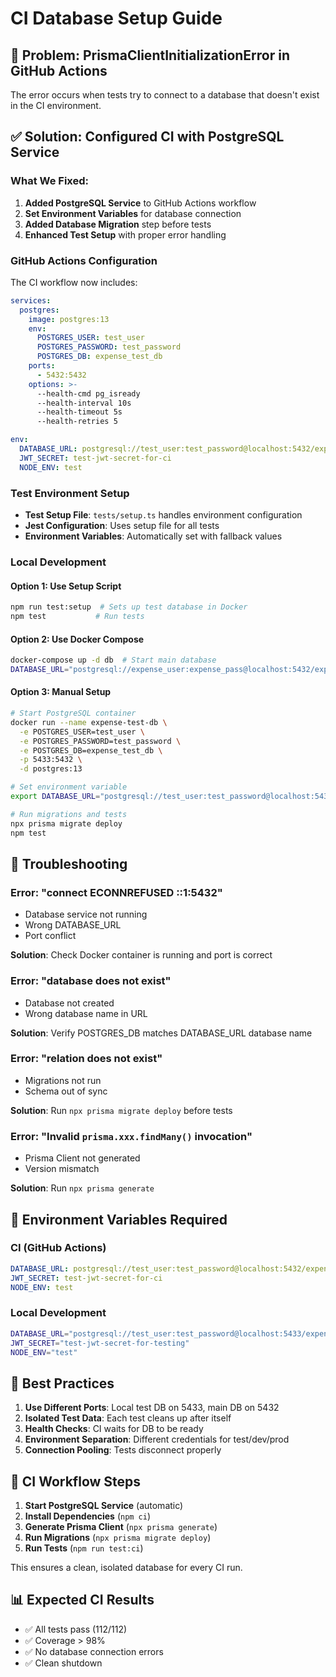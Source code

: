 # CI Database Setup Guide

## 🔧 **Problem**: PrismaClientInitializationError in GitHub Actions

The error occurs when tests try to connect to a database that doesn't exist in the CI environment.

## ✅ **Solution**: Configured CI with PostgreSQL Service

### **What We Fixed:**

1. **Added PostgreSQL Service** to GitHub Actions workflow
2. **Set Environment Variables** for database connection
3. **Added Database Migration** step before tests
4. **Enhanced Test Setup** with proper error handling

### **GitHub Actions Configuration**

The CI workflow now includes:

```yaml
services:
  postgres:
    image: postgres:13
    env:
      POSTGRES_USER: test_user
      POSTGRES_PASSWORD: test_password
      POSTGRES_DB: expense_test_db
    ports:
      - 5432:5432
    options: >-
      --health-cmd pg_isready
      --health-interval 10s
      --health-timeout 5s
      --health-retries 5

env:
  DATABASE_URL: postgresql://test_user:test_password@localhost:5432/expense_test_db
  JWT_SECRET: test-jwt-secret-for-ci
  NODE_ENV: test
```

### **Test Environment Setup**

- **Test Setup File**: `tests/setup.ts` handles environment configuration
- **Jest Configuration**: Uses setup file for all tests
- **Environment Variables**: Automatically set with fallback values

### **Local Development**

#### **Option 1: Use Setup Script**
```bash
npm run test:setup  # Sets up test database in Docker
npm test           # Run tests
```

#### **Option 2: Use Docker Compose**
```bash
docker-compose up -d db  # Start main database
DATABASE_URL="postgresql://expense_user:expense_pass@localhost:5432/expense_db" npm test
```

#### **Option 3: Manual Setup**
```bash
# Start PostgreSQL container
docker run --name expense-test-db \
  -e POSTGRES_USER=test_user \
  -e POSTGRES_PASSWORD=test_password \
  -e POSTGRES_DB=expense_test_db \
  -p 5433:5432 \
  -d postgres:13

# Set environment variable
export DATABASE_URL="postgresql://test_user:test_password@localhost:5433/expense_test_db"

# Run migrations and tests
npx prisma migrate deploy
npm test
```

## 🚨 **Troubleshooting**

### **Error: "connect ECONNREFUSED ::1:5432"**
- Database service not running
- Wrong DATABASE_URL
- Port conflict

**Solution**: Check Docker container is running and port is correct

### **Error: "database does not exist"**
- Database not created
- Wrong database name in URL

**Solution**: Verify POSTGRES_DB matches DATABASE_URL database name

### **Error: "relation does not exist"**
- Migrations not run
- Schema out of sync

**Solution**: Run `npx prisma migrate deploy` before tests

### **Error: "Invalid `prisma.xxx.findMany()` invocation"**
- Prisma Client not generated
- Version mismatch

**Solution**: Run `npx prisma generate`

## 📝 **Environment Variables Required**

### **CI (GitHub Actions)**
```yaml
DATABASE_URL: postgresql://test_user:test_password@localhost:5432/expense_test_db
JWT_SECRET: test-jwt-secret-for-ci
NODE_ENV: test
```

### **Local Development**
```bash
DATABASE_URL="postgresql://test_user:test_password@localhost:5433/expense_test_db"
JWT_SECRET="test-jwt-secret-for-testing"
NODE_ENV="test"
```

## 🎯 **Best Practices**

1. **Use Different Ports**: Local test DB on 5433, main DB on 5432
2. **Isolated Test Data**: Each test cleans up after itself
3. **Health Checks**: CI waits for DB to be ready
4. **Environment Separation**: Different credentials for test/dev/prod
5. **Connection Pooling**: Tests disconnect properly

## 🔄 **CI Workflow Steps**

1. **Start PostgreSQL Service** (automatic)
2. **Install Dependencies** (`npm ci`)
3. **Generate Prisma Client** (`npx prisma generate`)
4. **Run Migrations** (`npx prisma migrate deploy`)
5. **Run Tests** (`npm run test:ci`)

This ensures a clean, isolated database for every CI run.

## 📊 **Expected CI Results**

- ✅ All tests pass (112/112)
- ✅ Coverage > 98%
- ✅ No database connection errors
- ✅ Clean shutdown 